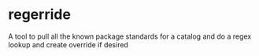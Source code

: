 # regerride
A tool to pull all the known package standards for a catalog and do a regex lookup and create override if desired
